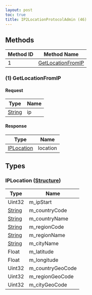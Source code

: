 ```yaml
---
layout: post
toc: true
title: IP2LocationProtocolAdmin (46)
---
```


## Methods

| Method ID | Method Name                               |
| --------- | ----------------------------------------- |
| 1         | [GetLocationFromIP](#1-getlocationfromip) |

### (1) GetLocationFromIP
#### Request

| Type     | Name |
| -------- | ---- |
| [String] | ip   |

#### Response

| Type                                | Name     |
| ----------------------------------- | -------- |
| [IPLocation](#iplocation-structure) | location |

## Types

### IPLocation ([Structure])
| Type     | Name             |
| -------- | ---------------- |
| Uint32   | m_ipStart        |
| [String] | m_countryCode    |
| [String] | m_countryName    |
| [String] | m_regionCode     |
| [String] | m_regionName     |
| [String] | m_cityName       |
| Float    | m_latitude       |
| Float    | m_longitude      |
| Uint32   | m_countryGeoCode |
| Uint32   | m_regionGeoCode  |
| Uint32   | m_cityGeoCode    |

[String]: /docs/nex/types#string
[Structure]: /docs/nex/types#structure
